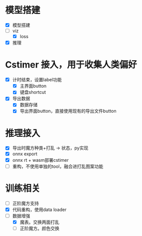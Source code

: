 # 模型搭建

- [x] 模型搭建
- [ ] viz
  - [x] loss
- [x] 推理

# Cstimer 接入，用于收集人类偏好

- [x] 计时结束，设置label功能
    - [x] 主界面button
    - [x] 键盘shortcut
- [x] 导出数据
    - [x] 数据存储
    - [x] 导出界面button，直接使用现有的导出文件button

# 推理接入

- [x] 导出时魔方种类+打乱 -> 状态，py实现
- [x] onnx export
- [x] onnx rt + wasm部署cstimer
- [ ] 重构，不使用单独的tool，融合进打乱图案功能

# 训练相关

- [ ] 正阶魔方支持
- [x] 代码重构，使用data loader
- [ ] 数据增强
  - [x] 魔表。交换两面打乱
  - [ ] 正阶魔方。颜色交换